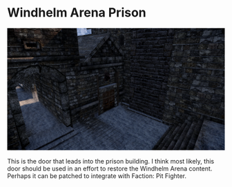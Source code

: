 # Windhelm Arena Prison

![](/windhelm/pics/arenaprison.png?raw=true "Windhelm Arena Prison Door")

This is the door that leads into the prison building. I think most likely, this door should be used in an effort to restore the Windhelm Arena content. Perhaps it can be patched to integrate with Faction: Pit Fighter.
